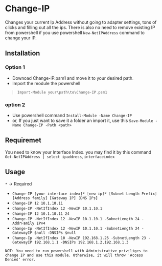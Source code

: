 # Change-IP

Changes your current Ip Address without going to adapter settings, tons of clicks and filling out all the ips.
There is also no need to remove existing IP from powershell if you use powershell `New-NetIPAddress` command to change your IP.


## Installation

### Option 1
* Downoad Change-IP.psm1 and move it to your desired path.
* Import the module the powershell
> `Import-Module your\path\to\Change-IP.psm1`

### option 2
 * Use powershell command `Install-Module -Name Change-IP`
 * or, If you just want to save it a folder an import it, use this `Save-Module -Name Change-IP -Path <path>`

## Requiremet

You need to know your Interface Index. you may find it by this command
`Get-NetIPAddress | select ipaddress,interfaceindex`

## Usage
`*` -> Required

* `Change-IP [your interface index]* [new ip]* [Subnet Length Prefix] [Address family] [Gateway IP] [DNS IPs]`
* `Change-IP 12 10.1.10.11`
* `Change-IP -NetIfIndex 12 -NewIP 10.1.10.1`
* `Change-IP 12 10.1.10.11 24`
* `Change-IP -NetIfIndex 12 -NewIP 10.1.10.1 -SubnetLength 24 -AddrFamily IPv4`
* `Change-Ip -NetIfIndex 12 -NewIP 10.1.10.1 -SubnetLength 24 -GatewayIP $null -DNSIPs $null`
* `Change-Ip -NetIfIndex 10 -NewIP 192.168.1.25 -SubnetLength 23 -GatewayIP 192.168.1.1 -DNSIPs 192.168.1.2,192.168.1.3`

`NOT: You need to run powershell with Administrative priviliges to change IP and use this module. Otherwise, it will throw 'Access Denied' error.`